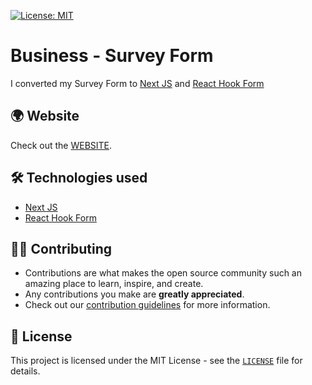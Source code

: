 [![License: MIT](https://img.shields.io/badge/License-MIT-yellow.svg)](https://opensource.org/licenses/MIT)

# Business - Survey Form

I converted my Survey Form to [Next JS](https://nextjs.org/) and [React Hook Form](https://react-hook-form.com/)

## 🌍 Website

Check out the [WEBSITE](http://shauns-portfolio.netlify.app/).

## 🛠️ Technologies used

- [Next JS](https://nextjs.org/)
- [React Hook Form](https://react-hook-form.com/)

## 👨‍💻 Contributing

- Contributions are what makes the open source community such an amazing place to learn, inspire, and create.
- Any contributions you make are **greatly appreciated**.
- Check out our [contribution guidelines](CONTRIBUTING.md) for more information.

## 📝 License

This project is licensed under the MIT License - see the [`LICENSE`](LICENSE.md) file for details.
